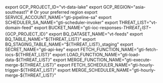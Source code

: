 export GCP_PROJECT_ID="vt-data-lake"
export GCP_REGION="asia-southeast1" # Or your preferred region
export SERVICE_ACCOUNT_NAME="gti-pipeline-sa"
export SCHEDULER_SA_NAME="gti-scheduler-invoker"
export THREAT_LIST="vt-domain-feed"
export BUCKET_NAME="gti-ioc-responses-${THREAT_LIST}-${GCP_PROJECT_ID}"
export BQ_DATASET_NAME="vt-feeds" 
export BQ_TABLE_NAME="${THREAT_LIST}"
export BQ_STAGING_TABLE_NAME="${THREAT_LIST}_staging"
export SECRET_NAME="gti-api-key"
export FETCH_FUNCTION_NAME="gti-fetch-iocs-${THREAT_LIST}"
export LOAD_FUNCTION_NAME="gti-load-data-${THREAT_LIST}"
export MERGE_FUNCTION_NAME="gti-execute-merge-${THREAT_LIST}"
export FETCH_SCHEDULER_NAME="gti-hourly-trigger-${THREAT_LIST}"
export MERGE_SCHEDULER_NAME="gti-hourly-merge-${THREAT_LIST}"
